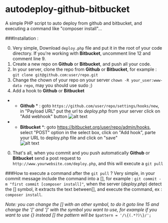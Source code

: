 # autodeploy-github-bitbucket
A simple PHP script to auto deploy from github and bitbucket, and executing a command like "composer install"...

###Installation :

0. Very simple, Download `deploy.php` file and put it in the root of your code directory. If you're working with **Bitbucket**, uncomment line 12 and comment line 9.
0. Create a new repo on **Github** or **Bitbucket**, and push all your code.
0. In your server, clone the repo from **Github** or **Bitbucket**, for example : `git clone git@github.com:user/repo.git`
0. Change the chown of your repo on your server `chown -R your_user:www-data repo`, may you should use sudo ;)
0. Add a hook to **Github** or **Bitbucket**  
  * * **Github** * : goto `https://github.com/user/repo/settings/hooks/new`, in "Payload URL" put the url to *deploy.php* from your server click on "Add webhook" button ![alt text](http://i.imgur.com/9eOL0qp.png)
  * * **Bitbucket** *: goto https://bitbucket.org/user/repo/admin/hooks, select "POST" option in the select box, click on "Add hook", parte your URL to deploy.php file and click on "save"  
![alt text](http://i.imgur.com/ePCZBkp.png )  

0. That's all, when you commit and you push automatically **Github** or **Bitbucket** send a post request to `http://www.yourwebsite.com/deploy.php`, and this will execute a `git pull`


###How to execute a command after the  `git pull` ?
Very simple, in your commit message include the command into a [], for example : `git commit -m "first commit [composer install]"`, when the server (*deploy.php*) detect the [] symbol, it extracts the text between[], and execute the command, ex : `composer install`.


*Note: you can change the [] with an other symbol, to do it goto line 15 and change the '[' and ']' with the symbol you want to use, for example if you want to use {} instead [] the pattern will be* `$pattern = '/\{(.*?)\}/';`